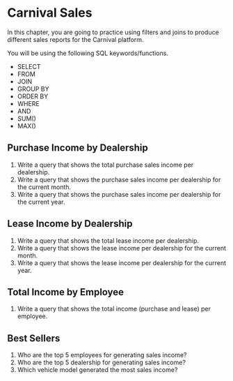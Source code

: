 # Carnival Sales

In this chapter, you are going to practice using filters and joins to produce different sales reports for the Carnival platform.

You will be using the following SQL keywords/functions.

* SELECT
* FROM
* JOIN
* GROUP BY
* ORDER BY
* WHERE
* AND
* SUM()
* MAX()


## Purchase Income by Dealership

1. Write a query that shows the total purchase sales income per dealership.
1. Write a query that shows the purchase sales income per dealership for the current month.
1. Write a query that shows the purchase sales income per dealership for the current year.

## Lease Income by Dealership

1. Write a query that shows the total lease income per dealership.
1. Write a query that shows the lease income per dealership for the current month.
1. Write a query that shows the lease income per dealership for the current year.

## Total Income by Employee

1. Write a query that shows the total income (purchase and lease) per employee.

## Best Sellers

1. Who are the top 5 employees for generating sales income?
1. Who are the top 5 dealership for generating sales income?
1. Which vehicle model generated the most sales income?
